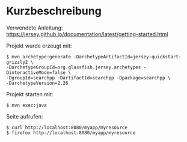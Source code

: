 Kurzbeschreibung
================

Verwendete Anleitung: <https://jersey.github.io/documentation/latest/getting-started.html>

Projekt wurde erzeugt mit:

    $ mvn archetype:generate -DarchetypeArtifactId=jersey-quickstart-grizzly2 \
    -DarchetypeGroupId=org.glassfish.jersey.archetypes -DinteractiveMode=false \
    -DgroupId=searchpp -DartifactId=searchpp -Dpackage=searchpp \
    -DarchetypeVersion=2.26

Projekt starten mit:

    $ mvn exec:java

Seite aufrufen:

    $ curl http://localhost:8080/myapp/myresource
    $ firefox http://localhost:8080/myapp/myresource 

